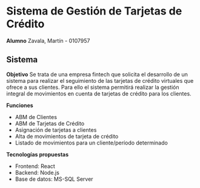 # Sistema de Gestión de Tarjetas de Crédito

**Alumno**
Zavala, Martín - 0107957

## Sistema

**Objetivo**
Se trata de una empresa fintech que solicita el desarrollo de un sistema para realizar el seguimiento de las tarjetas de crédito virtuales que ofrece a sus clientes.
Para ello el sistema permitirá realizar la gestión integral de movimientos en cuenta de tarjetas de crédito para los clientes.

**Funciones**
- ABM de Clientes
- ABM de Tarjetas de Crédito
- Asignación de tarjetas a clientes
- Alta de movimientos de tarjeta de crédito
- Listado de movimientos para un cliente/período determinado

**Tecnologías propuestas**
- Frontend: React
- Backend: Node.js
- Base de datos: MS-SQL Server
